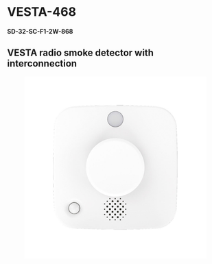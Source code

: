 # VESTA-468

#### SD-32-SC-F1-2W-868

## VESTA radio smoke detector with interconnection

<figure><img src=".gitbook/assets/image (5) (1) (1) (1) (1) (1) (1).png" alt=""><figcaption></figcaption></figure>
